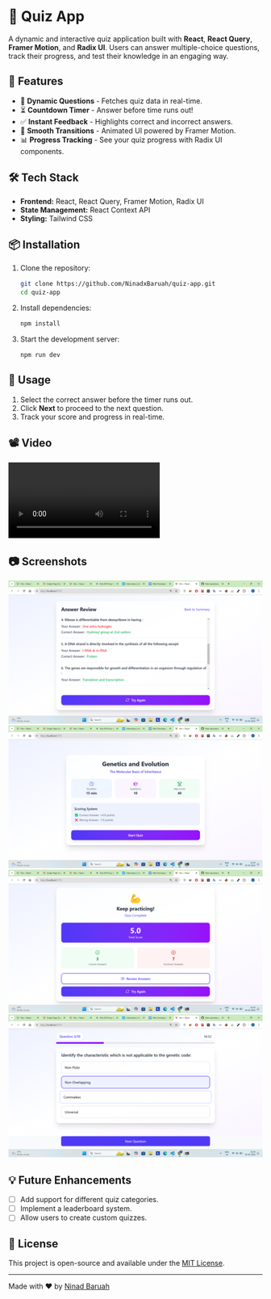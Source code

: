 # 🧠 Quiz App

A dynamic and interactive quiz application built with **React**, **React Query**, **Framer Motion**, and **Radix UI**. Users can answer multiple-choice questions, track their progress, and test their knowledge in an engaging way.

## 🚀 Features

- 🎯 **Dynamic Questions** - Fetches quiz data in real-time.
- ⏳ **Countdown Timer** - Answer before time runs out!
- ✅ **Instant Feedback** - Highlights correct and incorrect answers.
- 🔄 **Smooth Transitions** - Animated UI powered by Framer Motion.
- 📊 **Progress Tracking** - See your quiz progress with Radix UI components.

## 🛠️ Tech Stack

- **Frontend:** React, React Query, Framer Motion, Radix UI
- **State Management:** React Context API
- **Styling:** Tailwind CSS

## 📦 Installation

1. Clone the repository:
   ```sh
   git clone https://github.com/NinadxBaruah/quiz-app.git
   cd quiz-app
   ```
2. Install dependencies:
   ```sh
   npm install
   ```
3. Start the development server:
   ```sh
   npm run dev
   ```

## 📌 Usage

1. Select the correct answer before the timer runs out.
2. Click **Next** to proceed to the next question.
3. Track your score and progress in real-time.

## 📽️ Video

<video src="https://github.com/user-attachments/assets/c2e4ddad-5bb1-495b-9e8c-f1e304eac3fd" controls="controls" style="max-width: 100%;">
</video>

## 📷 Screenshots

![Home Screen](public/one.png)
![Quiz Screen](public/two.png)
![Answer Selection](public/three.png)
![Results Page](public/four.png)

## 💡 Future Enhancements

- [ ] Add support for different quiz categories.
- [ ] Implement a leaderboard system.
- [ ] Allow users to create custom quizzes.

## 📜 License

This project is open-source and available under the [MIT License](LICENSE).

---

Made with ❤️ by [Ninad Baruah](https://github.com/NinadxBaruah)
